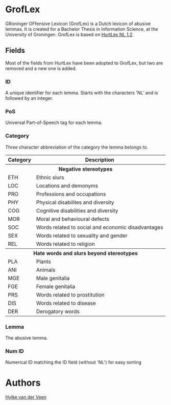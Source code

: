 # GrofLex

GRoninger OFfensive Lexicon (GrofLex) is a Dutch lexicon of abusive lemmas. It is created for a Bachelor Thesis in Information Science, at the University of Groningen. GrofLex is based on [HurtLex NL 1.2](https://github.com/valeriobasile/hurtlex/tree/master/lexica/NL/1.2).

## Fields

Most of the fields from HurtLex have been adopted to GrofLex, but two are removed and a new one is added.

### ID

A unique identifier for each lemma. Starts with the characters 'NL' and is followed by an integer.

### PoS

Universal Part-of-Speech tag for each lemma.

### Category

Three character abbreviation of the category the lemma belongs to.

<table>
<thead>
  <tr>
    <th>Category</th>
    <th>Description</th>
  </tr>
</thead>
<tbody>
  <tr>
    <th colspan="2">Negative stereotypes</th>
  </tr>
  <tr>
    <td>ETH</td>
    <td>Ethnic slurs</td>
  </tr>
  <tr>
    <td>LOC</td>
    <td>Locations and demonyms</td>
  </tr>
  <tr>
    <td>PRO</td>
    <td>Professions and occupations</td>
  </tr>
  <tr>
    <td>PHY</td>
    <td>Physical disabilites and diversity</td>
  </tr>
  <tr>
    <td>COG</td>
    <td>Cognitive disabilities and diversity</td>
  </tr>
  <tr>
    <td>MOR</td>
    <td>Moral and behavioural defects</td>
  </tr>
  <tr>
    <td>SOC</td>
    <td>Words related to social and economic disadvantages</td>
  </tr>
  <tr>
    <td>SEX</td>
    <td>Words related to sexuality and gender</td>
  </tr>
  <tr>
    <td>REL</td>
    <td>Words related to religion</td>
  </tr>
  <tr>
    <th colspan="2">Hate words and slurs beyond stereotypes</th>
  </tr>
  <tr>
    <td>PLA</td>
    <td>Plants</td>
  </tr>
  <tr>
    <td>ANI</td>
    <td>Animals</td>
  </tr>
  <tr>
    <td>MGE</td>
    <td>Male genitalia</td>
  </tr>
  <tr>
    <td>FGE</td>
    <td>Female genitalia</td>
  </tr>
  <tr>
    <td>PRS</td>
    <td>Words related to prostitution</td>
  </tr>
  <tr>
    <td>DIS</td>
    <td>Words related to disease</td>
  </tr>
  <tr>
    <td>DER</td>
    <td>Derogatory words</td>
  </tr>
</tbody>
</table>

### Lemma

The abusive lemma.

### Num ID

Numerical ID matching the ID field (without 'NL') for easy sorting

# Authors

[Hylke van der Veen](https://www.linkedin.com/in/hylkevanderveen/)
